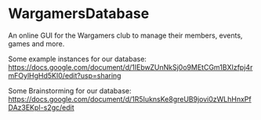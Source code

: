 # WargamersDatabase
An online GUI for the Wargamers club to manage their members, events, games and more.

Some example instances for our database: https://docs.google.com/document/d/1IEbwZUnNkSj0o9MEtCGm1BXIzfpj4rmFOylHgHd5KI0/edit?usp=sharing 

Some Brainstorming for our database: https://docs.google.com/document/d/1R5IuknsKe8greUB9jovi0zWLhHnxPfDAz3EKpI-s2gc/edit